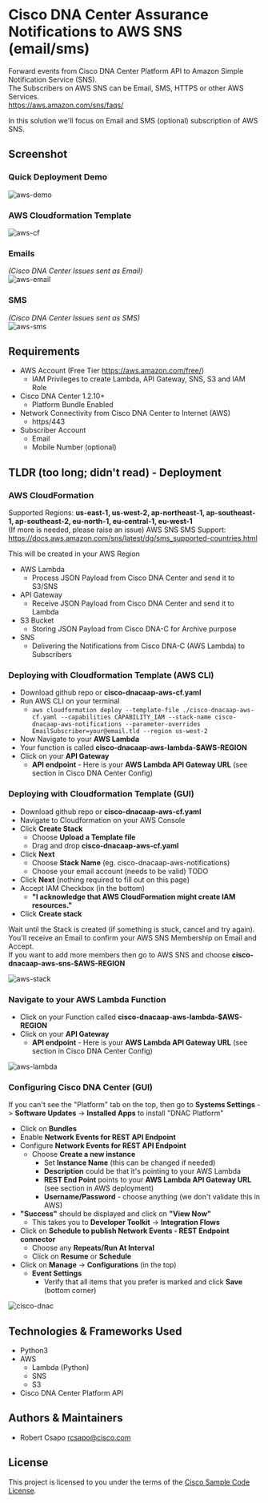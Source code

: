# Cisco DNA Center Assurance Notifications to AWS SNS (email/sms)
Forward events from Cisco DNA Center Platform API to Amazon Simple Notification Service (SNS).  
The Subscribers on AWS SNS can be Email, SMS, HTTPS or other AWS Services.  
https://aws.amazon.com/sns/faqs/

In this solution we'll focus on Email and SMS (optional) subscription of AWS SNS.

## Screenshot

### Quick Deployment Demo
![aws-demo](./img/cisco-dnacaap-aws-cf-demo.gif)
### AWS Cloudformation Template
![aws-cf](./img/cisco-dnacaap-aws-cf.png)
### Emails
_(Cisco DNA Center Issues sent as Email)_  
![aws-email](./img/cisco-dnacaap-aws-emails.png)
### SMS
_(Cisco DNA Center Issues sent as SMS)_  
![aws-sms](./img/cisco-dnacaap-aws-sms.jpg)

## Requirements
  - AWS Account (Free Tier https://aws.amazon.com/free/)
    - IAM Privileges to create Lambda, API Gateway, SNS, S3 and IAM Role
  - Cisco DNA Center 1.2.10+
    - Platform Bundle Enabled
  - Network Connectivity from Cisco DNA Center to Internet (AWS)
    - https/443
  - Subscriber Account
    - Email
    - Mobile Number (optional)

## TLDR (too long; didn't read) - Deployment

### AWS CloudFormation  
Supported Regions: **us-east-1,	us-west-2, ap-northeast-1, ap-southeast-1, ap-southeast-2, eu-north-1, eu-central-1, eu-west-1**  
(If more is needed, please raise an issue)
AWS SNS SMS Support: https://docs.aws.amazon.com/sns/latest/dg/sms_supported-countries.html

This will be created in your AWS Region
- AWS Lambda
  - Process JSON Payload from Cisco DNA Center and send it to S3/SNS
- API Gateway
  - Receive JSON Payload from Cisco DNA Center and send it to Lambda
- S3 Bucket
  - Storing JSON Payload from Cisco DNA-C for Archive purpose
- SNS
  - Delivering the Notifications from Cisco DNA-C (AWS Lambda) to Subscribers

### Deploying with Cloudformation Template (AWS CLI)

- Download github repo or **cisco-dnacaap-aws-cf.yaml**
- Run AWS CLI on your terminal
  - ```aws cloudformation deploy --template-file ./cisco-dnacaap-aws-cf.yaml --capabilities CAPABILITY_IAM --stack-name cisco-dnacaap-aws-notifications --parameter-overrides EmailSubscriber=your@email.tld --region us-west-2```
- Now Navigate to your **AWS Lambda**
- Your function is called **cisco-dnacaap-aws-lambda-$AWS-REGION**
- Click on your **API Gateway**
  - **API endpoint** - Here is your **AWS Lambda API Gateway URL** (see section in Cisco DNA Center Config)

### Deploying with Cloudformation Template (GUI)

- Download github repo or **cisco-dnacaap-aws-cf.yaml**
- Navigate to Cloudformation on your AWS Console
- Click **Create Stack**
  - Choose **Upload a Template file**
  - Drag and drop **cisco-dnacaap-aws-cf.yaml**
- Click **Next**
  - Choose **Stack Name** (eg. cisco-dnacaap-aws-notifications)
  - Choose your email account (needs to be valid) TODO
- Click **Next** (nothing required to fill out on this page)
- Accept IAM Checkbox (in the bottom)
  - **"I acknowledge that AWS CloudFormation might create IAM resources."**
- Click **Create stack**

Wait until the Stack is created (if something is stuck, cancel and try again).  
You'll receive an Email to confirm your AWS SNS Membership on Email and Accept.  
If you want to add more members then go to AWS SNS and choose **cisco-dnacaap-aws-sns-$AWS-REGION**

![aws-stack](./img/cisco-dnacaap-aws-stack-complete.png)

### Navigate to your AWS Lambda Function
- Click on your Function called **cisco-dnacaap-aws-lambda-$AWS-REGION**
- Click on your **API Gateway**
  - **API endpoint** - Here is your **AWS Lambda API Gateway URL** (see section in Cisco DNA Center Config)

![aws-lambda](./img/cisco-dnacaap-aws-lambda.png)

### Configuring Cisco DNA Center (GUI)
If you can't see the "Platform" tab on the top, then go to **Systems Settings** -> **Software Updates** -> **Installed Apps** to install "DNAC Platform"

- Click on **Bundles**
- Enable **Network Events for REST API Endpoint**
- Configure **Network Events for REST API Endpoint**
  - Choose **Create a new instance**
    - Set **Instance Name** (this can be changed if needed)
    - **Description** could be that it's pointing to your AWS Lambda
    - **REST End Point** points to your **AWS Lambda API Gateway URL** (see section in AWS deployment)
    - **Username/Password** - choose anything (we don't validate this in AWS)
- **"Success"** should be displayed and click on **"View Now"**
  - This takes you to **Developer Toolkit** -> **Integration Flows**
- Click on **Schedule to publish Network Events - REST Endpoint connector**
  - Choose any **Repeats/Run At Interval**
  - Click on **Resume** or **Schedule**
- Click on **Manage** -> **Configurations** (in the top)
  - **Event Settings**
    - Verify that all items that you prefer is marked and click **Save** (bottom corner)

![cisco-dnac](./img/cisco-dnacaap.png)

## Technologies & Frameworks Used
* Python3
* AWS
  - Lambda (Python)
  - SNS
  - S3
* Cisco DNA Center Platform API

## Authors & Maintainers

- Robert Csapo <rcsapo@cisco.com>

## License

This project is licensed to you under the terms of the [Cisco Sample
Code License](./LICENSE).
